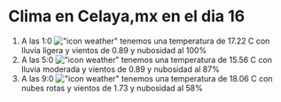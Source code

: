 # Clima en Celaya,mx en el dia 16

1. A las 1:0 !["icon weather"](http://openweathermap.org/img/w/10n.png) tenemos una temperatura de 17.22 C con lluvia ligera y  vientos de 0.89 y nubosidad al 100%
1. A las 5:0 !["icon weather"](http://openweathermap.org/img/w/10n.png) tenemos una temperatura de 15.56 C con lluvia moderada y  vientos de 0.89 y nubosidad al 87%
1. A las 9:0 !["icon weather"](http://openweathermap.org/img/w/04d.png) tenemos una temperatura de 18.06 C con nubes rotas y  vientos de 1.73 y nubosidad al 58%
